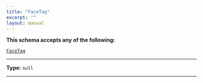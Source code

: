 ```yaml
---
title: "FaceTag"
excerpt: ""
layout: manual
---
```






**This schema accepts any of the following:**


[`FaceTag`](/docs/kcl/types/FaceTag)








----

**Type:** `null`








----





